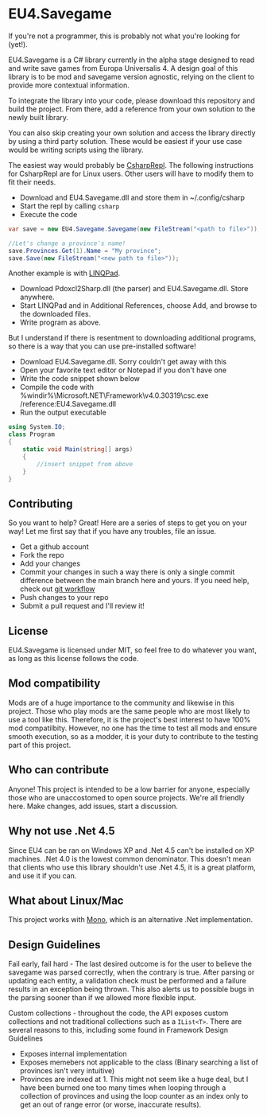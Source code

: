 # EU4.Savegame

If you're not a programmer, this is probably not what you're looking for (yet!).

EU4.Savegame is a C# library currently in the alpha stage designed to read and
write save games from Europa Universalis 4. A design goal of this library is to
be mod and savegame version agnostic, relying on the client to provide more
contextual information.

To integrate the library into your code, please download this repository and
build the project. From there, add a reference from your own solution to the
newly built library.

You can also skip creating your own solution and access the library directly by
using a third party solution. These would be easiest if your use case would be
writing scripts using the library.

The easiest way would probably be [CsharpRepl][].  The following instructions
for CsharpRepl are for Linux users.  Other users will have to modify them to
fit their needs.  

- Download and EU4.Savegame.dll and store them in ~/.config/csharp
- Start the repl by calling `csharp`
- Execute the code

```csharp
var save = new EU4.Savegame.Savegame(new FileStream("<path to file>"));

//Let's change a province's name!
save.Provinces.Get(1).Name = "My province";
save.Save(new FileStream("<new path to file>"));
```

Another example is with [LINQPad][].

- Download Pdoxcl2Sharp.dll (the parser) and EU4.Savegame.dll.  Store anywhere.
- Start LINQPad and in Additional References, choose Add, and browse to the
  downloaded files.
- Write program as above.

But I understand if there is resentment to downloading additional programs,
so there is a way that you can use pre-installed software!

- Download EU4.Savegame.dll.  Sorry couldn't get away with this
- Open your favorite text editor or Notepad if you don't have one
- Write the code snippet shown below
- Compile the code with %windir%\Microsoft.NET\Framework\v4.0.30319\csc.exe
  /reference:EU4.Savegame.dll
- Run the output executable

```csharp
using System.IO;
class Program 
{
    static void Main(string[] args)
    {
        //insert snippet from above
    }
}
```

## Contributing

So you want to help?  Great!  Here are a series of steps to get you on your way!
Let me first say that if you have any troubles, file an issue.

- Get a github account
- Fork the repo
- Add your changes
- Commit your changes in such a way there is only a single commit difference
  between the main branch here and yours.  If you need help, check out [git
  workflow][]
- Push changes to your repo
- Submit a pull request and I'll review it!
    
## License

EU4.Savegame is licensed under MIT, so feel free to do whatever you want, as
long as this license follows the code.

## Mod compatibility

Mods are of a huge importance to the community and likewise in this project.
Those who play mods are the same people who are most likely to use a tool like
this.  Therefore, it is the project's best interest to have 100% mod
compatilbity.  However, no one has the time to test all mods and ensure smooth
execution, so as a modder, it is your duty to contribute to the testing part of
this project.

## Who can contribute

Anyone!  This project is intended to be a low barrier for anyone, especially
those who are unaccostomed to open source projects.  We're all friendly here.
Make changes, add issues, start a discussion.

## Why not use .Net 4.5

Since EU4 can be ran on Windows XP and .Net 4.5 can't be installed on XP
machines.  .Net 4.0 is the lowest common denominator. This doesn't mean that
clients who use this library shouldn't use .Net 4.5, it is a great platform,
and use it if you can.

## What about Linux/Mac

This project works with [Mono][], which is an alternative .Net implementation.

[Mono]: http://www.mono-project.com/Main_Page

## Design Guidelines

Fail early, fail hard - The last desired outcome is for the user to believe the
savegame was parsed correctly, when the contrary is true.  After parsing or
updating each entity, a validation check must be performed and a failure results
in an exception being thrown.  This also alerts us to possible bugs in the
parsing sooner than if we allowed more flexible input.

Custom collections - throughout the code, the API exposes custom collections
and not traditional collections such as a `IList<T>`.  There are several
reasons to this, including some found in Framework Design Guidelines

- Exposes internal implementation 
- Exposes memebers not applicable to the class (Binary searching a list of
  provinces isn't very intuitive)
- Provinces are indexed at 1.  This might not seem like a huge deal, but I have
  been burned one too many times when looping through a collection of provinces
  and using the loop counter as an index only to get an out of range error (or
  worse, inaccurate results).  

[git workflow]: https://sandofsky.com/blog/git-workflow.html
[CsharpRepl]: http://www.mono-project.com/CsharpRepl
[LINQPad]: http://www.linqpad.net/
